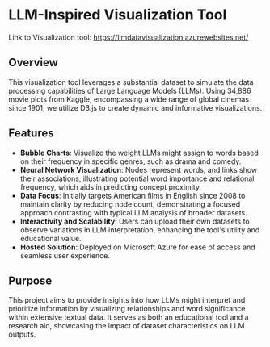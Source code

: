 
# LLM-Inspired Visualization Tool
Link to Visualization tool: https://llmdatavisualization.azurewebsites.net/

## Overview

This visualization tool leverages a substantial dataset to simulate the data processing capabilities of Large Language Models (LLMs). Using 34,886 movie plots from Kaggle, encompassing a wide range of global cinemas since 1901, we utilize D3.js to create dynamic and informative visualizations.

## Features

- **Bubble Charts**: Visualize the weight LLMs might assign to words based on their frequency in specific genres, such as drama and comedy.
- **Neural Network Visualization**: Nodes represent words, and links show their associations, illustrating potential word importance and relational frequency, which aids in predicting concept proximity.
- **Data Focus**: Initially targets American films in English since 2008 to maintain clarity by reducing node count, demonstrating a focused approach contrasting with typical LLM analysis of broader datasets.
- **Interactivity and Scalability**: Users can upload their own datasets to observe variations in LLM interpretation, enhancing the tool's utility and educational value.
- **Hosted Solution**: Deployed on Microsoft Azure for ease of access and seamless user experience.

## Purpose

This project aims to provide insights into how LLMs might interpret and prioritize information by visualizing relationships and word significance within extensive textual data. It serves as both an educational tool and a research aid, showcasing the impact of dataset characteristics on LLM outputs.
